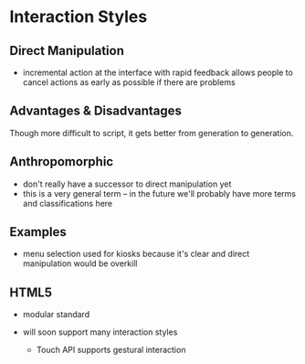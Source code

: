 # Interaction Styles

## Direct Manipulation

* incremental action at the interface with rapid feedback allows people to cancel actions as early as possible if there are problems

## Advantages & Disadvantages

Though more difficult to script, it gets better from generation to generation.

## Anthropomorphic

* don't really have a successor to direct manipulation yet
* this is a very general term – in the future we'll probably have more terms and classifications here

## Examples

* menu selection used for kiosks because it's clear and direct manipulation would be overkill

## HTML5

* modular standard

* will soon support many interaction styles

    * Touch API supports gestural interaction
